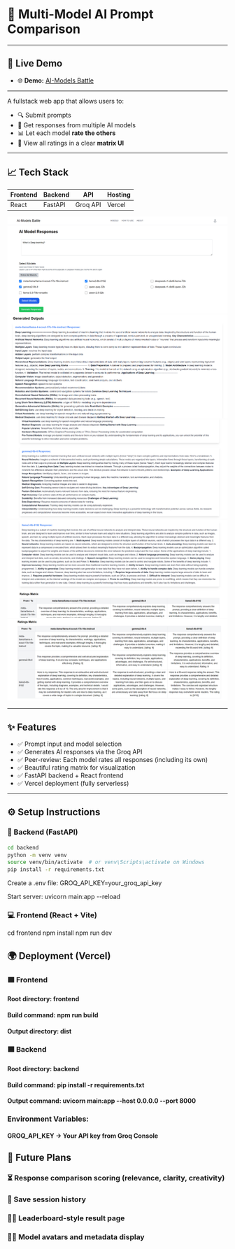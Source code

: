# 🧠 Multi-Model AI Prompt Comparison

---

## 🔗 Live Demo

- 🌐 **Demo:** [AI-Models Battle](https://multi-model-comparison.vercel.app/)

---

A fullstack web app that allows users to:
- 🔍 Submit prompts
- 🧾 Get responses from multiple AI models
- 📊 Let each model **rate the others**
- 🧮 View all ratings in a clear **matrix UI**

---

## 📈 Tech Stack

| Frontend | Backend | API     | Hosting |
|----------|---------|---------|---------|
| React    | FastAPI | Groq API | Vercel  |


![1](./images/1.png)
![2](./images/2.png)
![3](./images/3.png)
![4](./images/4.png)
![5](./images/5.png)



---

## ✨ Features

- ✅ Prompt input and model selection
- ✅ Generates AI responses via the Groq API
- ✅ Peer-review: Each model rates all responses (including its own)
- ✅ Beautiful rating matrix for visualization
- ✅ FastAPI backend + React frontend
- ✅ Vercel deployment (fully serverless)

---


## ⚙️ Setup Instructions

### 🔧 Backend (FastAPI)

```bash
cd backend
python -m venv venv
source venv/bin/activate  # or venv\Scripts\activate on Windows
pip install -r requirements.txt
```

Create a .env file:
GROQ_API_KEY=your_groq_api_key

Start server:
uvicorn main:app --reload

### 💻 Frontend (React + Vite)
cd frontend
npm install
npm run dev

## 🌍 Deployment (Vercel)
### 🟩 Frontend

#### Root directory: frontend

#### Build command: npm run build

#### Output directory: dist

### 🟦 Backend

#### Root directory: backend

#### Build command: pip install -r requirements.txt

#### Output command: uvicorn main:app --host 0.0.0.0 --port 8000

### Environment Variables:

#### GROQ_API_KEY → Your API key from Groq Console

## 📌 Future Plans
### ⏳ Response comparison scoring (relevance, clarity, creativity)

### 💾 Save session history

### 🧑‍🏫 Leaderboard-style result page

### 🧙‍♂️ Model avatars and metadata display

